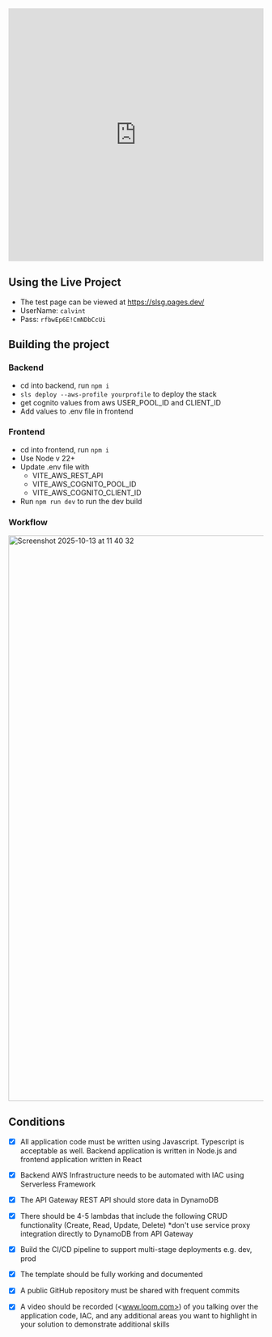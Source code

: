 <iframe
  width="100%"
  height="500"
  src="https://www.youtube.com/embed/H7bbRA6_z8w"
  title="YouTube video player"
  frameborder="0"
  allowfullscreen
></iframe>

## Using the Live Project

- The test page can be viewed at <https://slsg.pages.dev/>
- UserName: `calvint`
- Pass: `rfbwEp6E!CmNDbCcUi`

## Building the project

### Backend

- cd into backend, run `npm i`
- `sls deploy --aws-profile yourprofile` to deploy the stack
- get cognito values from aws USER_POOL_ID and CLIENT_ID
- Add values to .env file in frontend

### Frontend

- cd into frontend, run `npm i`
- Use Node v 22+
- Update .env file with
  - VITE_AWS_REST_API
  - VITE_AWS_COGNITO_POOL_ID
  - VITE_AWS_COGNITO_CLIENT_ID
- Run `npm run dev` to run the dev build

### Workflow

<img width="1254" height="1118" alt="Screenshot 2025-10-13 at 11 40 32" src="https://github.com/user-attachments/assets/26573257-88be-4d8c-b0ea-11a0e1f99e31" />

## Conditions

- [x] All application code must be written using Javascript. Typescript is acceptable as well. Backend application is written in Node.js and frontend application written in React

- [x] Backend AWS Infrastructure needs to be automated with IAC using Serverless Framework

- [x] The API Gateway REST API should store data in DynamoDB

- [x] There should be 4-5 lambdas that include the following CRUD functionality (Create, Read, Update, Delete) \*don't use service proxy integration directly to DynamoDB from API Gateway

- [x] Build the CI/CD pipeline to support multi-stage deployments e.g. dev, prod

- [x] The template should be fully working and documented

- [x] A public GitHub repository must be shared with frequent commits

- [x] A video should be recorded (<www.loom.com>) of you talking over the application code, IAC, and any additional areas you want to highlight in your solution to demonstrate additional skills
